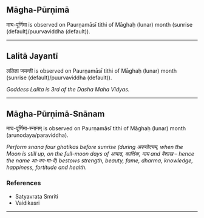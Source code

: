 ## Māgha-Pūrṇimā
माघ-पूर्णिमा is observed on Paurṇamāsī tithi of Māghaḥ (lunar) month (sunrise (default)/puurvaviddha (default)).



---
## Lalitā Jayantī
ललिता जयन्ती is observed on Paurṇamāsī tithi of Māghaḥ (lunar) month (sunrise (default)/puurvaviddha (default)).

_Goddess Lalita is 3rd of the Dasha Maha Vidyas._

---
## Māgha-Pūrṇimā-Snānam
माघ-पूर्णिमा-स्नानम् is observed on Paurṇamāsī tithi of Māghaḥ (lunar) month (arunodaya/paraviddha).

_Perform snana four ghatikas before sunrise (during अरुणोदयम्, when the Moon is still up, on the full-moon days of आषाढ, कार्त्तिक, माघ and वैशाख – hence the name आ-का-मा-वै) bestows strength, beauty, fame, dharma, knowledge, happiness, fortitude and health._
### References
* Satyavrata Smriti
* Vaidikasri


---

